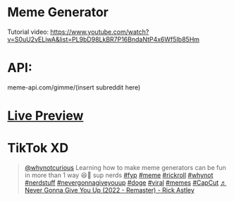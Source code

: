 # Meme Generator
Tutorial video:
https://www.youtube.com/watch?v=S0uU2vELiwA&list=PL9bD98LkBR7P16BndaNtP4x6Wf5Ib85Hm

# API:
meme-api.com/gimme/(insert subreddit here)

# [Live Preview](https://hiratsuna.github.io/Doge-Meme-Generator/)

# TikTok XD

<blockquote class="tiktok-embed" cite="https://www.tiktok.com/@whynotcurious/video/7235523874652212507" data-video-id="7235523874652212507" style="max-width: 605px;min-width: 325px;" > <section> <a target="_blank" title="@whynotcurious" href="https://www.tiktok.com/@whynotcurious?refer=embed">@whynotcurious</a> Learning how to make meme generators can be fun in more than 1 way 😆🤡 sup nerds <a title="fyp" target="_blank" href="https://www.tiktok.com/tag/fyp?refer=embed">#fyp</a> <a title="meme" target="_blank" href="https://www.tiktok.com/tag/meme?refer=embed">#meme</a> <a title="rickroll" target="_blank" href="https://www.tiktok.com/tag/rickroll?refer=embed">#rickroll</a> <a title="whynot" target="_blank" href="https://www.tiktok.com/tag/whynot?refer=embed">#whynot</a> <a title="nerdstuff" target="_blank" href="https://www.tiktok.com/tag/nerdstuff?refer=embed">#nerdstuff</a>  <a title="nevergonnagiveyouup" target="_blank" href="https://www.tiktok.com/tag/nevergonnagiveyouup?refer=embed">#nevergonnagiveyouup</a> <a title="doge" target="_blank" href="https://www.tiktok.com/tag/doge?refer=embed">#doge</a> <a title="viral" target="_blank" href="https://www.tiktok.com/tag/viral?refer=embed">#viral</a> <a title="memes" target="_blank" href="https://www.tiktok.com/tag/memes?refer=embed">#memes</a> <a title="capcut" target="_blank" href="https://www.tiktok.com/tag/capcut?refer=embed">#CapCut</a> <a target="_blank" title="♬ Never Gonna Give You Up (2022 - Remaster) - Rick Astley" href="https://www.tiktok.com/music/Never-Gonna-Give-You-Up-2022-Remaster-7071013861121427458?refer=embed">♬ Never Gonna Give You Up (2022 - Remaster) - Rick Astley</a> </section> </blockquote> <script async src="https://www.tiktok.com/embed.js"></script>
